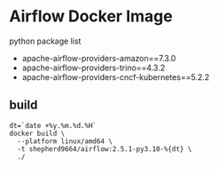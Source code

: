 # Airflow Docker Image

python package list

* apache-airflow-providers-amazon==7.3.0
* apache-airflow-providers-trino==4.3.2
* apache-airflow-providers-cncf-kubernetes==5.2.2

## build

```shell
dt=`date +%y.%m.%d.%H`
docker build \
  --platform linux/amd64 \
  -t shepherd9664/airflow:2.5.1-py3.10-%{dt} \
  ./
```

